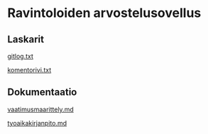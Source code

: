 # Ravintoloiden arvostelusovellus

## Laskarit

[gitlog.txt](https://github.com/janikakalliokoski/ot-harjoitustyo/blob/master/laskarit/viikko1/gitlog.txt)

[komentorivi.txt](https://github.com/janikakalliokoski/ot-harjoitustyo/blob/master/laskarit/viikko1/komentorivi.txt)

## Dokumentaatio

[vaatimusmaarittely.md](https://github.com/janikakalliokoski/ot-harjoitustyo/blob/master/dokumentaatio/vaatimusmaarittely.md)

[tyoaikakirjanpito.md](https://github.com/janikakalliokoski/ot-harjoitustyo/blob/master/dokumentaatio/tyoaikakirjanpito.md)
